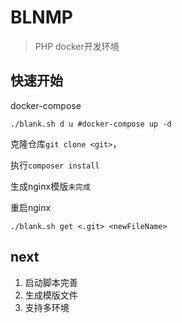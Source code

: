 # BLNMP

> PHP docker开发环境

## 快速开始

docker-compose

```shell
./blank.sh d u #docker-compose up -d
```

克隆仓库`git clone <git>`，

执行`composer install`

生成nginx模版`未完成`

重启nginx

```shell
./blank.sh get <.git> <newFileName>
```

## next

1. 启动脚本完善
2. 生成模版文件
3. 支持多环境

